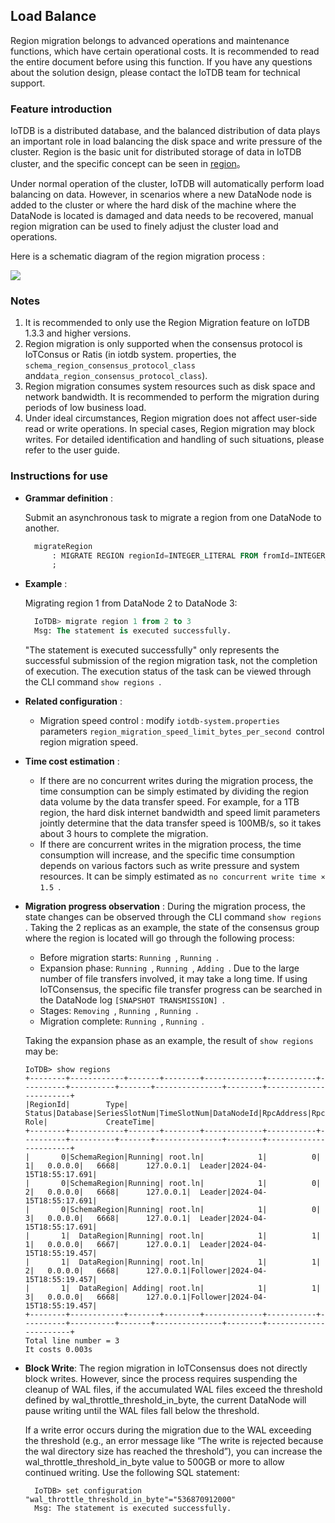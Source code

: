 <!--

    Licensed to the Apache Software Foundation (ASF) under one
    or more contributor license agreements.  See the NOTICE file
    distributed with this work for additional information
    regarding copyright ownership.  The ASF licenses this file
    to you under the Apache License, Version 2.0 (the
    "License"); you may not use this file except in compliance
    with the License.  You may obtain a copy of the License at
    
        http://www.apache.org/licenses/LICENSE-2.0
    
    Unless required by applicable law or agreed to in writing,
    software distributed under the License is distributed on an
    "AS IS" BASIS, WITHOUT WARRANTIES OR CONDITIONS OF ANY
    KIND, either express or implied.  See the License for the
    specific language governing permissions and limitations
    under the License.

-->

## Load Balance

Region migration belongs to advanced operations and maintenance functions, which have certain operational costs. It is recommended to read the entire document before using this function. If you have any questions about the solution design, please contact the IoTDB team for technical support.


### Feature introduction

IoTDB is a distributed database, and the balanced distribution of data plays an important role in load balancing the disk space and write pressure of the cluster. Region is the basic unit for distributed storage of data in IoTDB cluster, and the specific concept can be seen in [region](../Background-knowledge/Cluster-Concept.md)。

Under normal operation of the cluster, IoTDB will automatically perform load balancing on data. However, in scenarios where a new DataNode node is added to the cluster or where the hard disk of the machine where the DataNode is located is damaged and data needs to be recovered, manual region migration can be used to finely adjust the cluster load and operations.

Here is a schematic diagram of the region migration process :


![](https://alioss.timecho.com/docs/img/region%E8%BF%81%E7%A7%BB%E7%A4%BA%E6%84%8F%E5%9B%BE20241210.png)

### Notes

1. It is recommended to only use the Region Migration feature on IoTDB 1.3.3 and higher versions.
2. Region migration is only supported when the consensus protocol is IoTConsus or Ratis (in iotdb system. properties, the `schema_region_consensus_protocol_class` and`data_region_consensus_protocol_class`).
3. Region migration consumes system resources such as disk space and network bandwidth. It is recommended to perform the migration during periods of low business load.
4. Under ideal circumstances, Region migration does not affect user-side read or write operations. In special cases, Region migration may block writes. For detailed identification and handling of such situations, please refer to the user guide.

### Instructions for use

- **Grammar definition** :

  Submit an asynchronous task to migrate a region from one DataNode to another.


  ```SQL
    migrateRegion
        : MIGRATE REGION regionId=INTEGER_LITERAL FROM fromId=INTEGER_LITERAL TO toId=INTEGER_LITERAL
        ;
    ```

- **Example** : 

  Migrating region 1 from DataNode 2 to DataNode 3:
  
  ```SQL
    IoTDB> migrate region 1 from 2 to 3
    Msg: The statement is executed successfully.
  ```

  "The statement is executed successfully" only represents the successful submission of the region migration task, not the completion of execution. The execution status of the task can be viewed through the CLI command `show regions `.
- **Related configuration** :
   - Migration speed control : modify `iotdb-system.properties `parameters `region_migration_speed_limit_bytes_per_second `control region migration speed.
- **Time cost estimation** :
   - If there are no concurrent writes during the migration process, the time consumption can be simply estimated by dividing the region data volume by the data transfer speed. For example, for a 1TB region, the hard disk internet bandwidth and speed limit parameters jointly determine that the data transfer speed is 100MB/s, so it takes about 3 hours to complete the migration.
   - If there are concurrent writes in the migration process, the time consumption will increase, and the specific time consumption depends on various factors such as write pressure and system resources. It can be simply estimated as `no concurrent write time × 1.5 `.
- **Migration progress observation** : During the migration process, the state changes can be observed through the CLI command `show regions `. Taking the 2 replicas as an example, the state of the consensus group where the region is located will go through the following process:
   - Before migration starts: `Running `, `Running `.
   - Expansion phase: `Running `, `Running `, `Adding `. Due to the large number of file transfers involved, it may take a long time. If using IoTConsensus, the specific file transfer progress can be searched in the DataNode log `[SNAPSHOT TRANSMISSION] `.
   - Stages: `Removing `, `Running `, `Running `.
   - Migration complete: `Running `, `Running `.

  Taking the expansion phase as an example, the result of `show regions` may be:

  ```Plain
  IoTDB> show regions
  +--------+------------+-------+--------+-------------+-----------+----------+----------+-------+---------------+--------+-----------------------+
  |RegionId|        Type| Status|Database|SeriesSlotNum|TimeSlotNum|DataNodeId|RpcAddress|RpcPort|InternalAddress|    Role|             CreateTime|
  +--------+------------+-------+--------+-------------+-----------+----------+----------+-------+---------------+--------+-----------------------+
  |       0|SchemaRegion|Running| root.ln|            1|          0|         1|   0.0.0.0|   6668|      127.0.0.1|  Leader|2024-04-15T18:55:17.691|
  |       0|SchemaRegion|Running| root.ln|            1|          0|         2|   0.0.0.0|   6668|      127.0.0.1|  Leader|2024-04-15T18:55:17.691|
  |       0|SchemaRegion|Running| root.ln|            1|          0|         3|   0.0.0.0|   6668|      127.0.0.1|  Leader|2024-04-15T18:55:17.691|
  |       1|  DataRegion|Running| root.ln|            1|          1|         1|   0.0.0.0|   6667|      127.0.0.1|  Leader|2024-04-15T18:55:19.457|
  |       1|  DataRegion|Running| root.ln|            1|          1|         2|   0.0.0.0|   6668|      127.0.0.1|Follower|2024-04-15T18:55:19.457|
  |       1|  DataRegion| Adding| root.ln|            1|          1|         3|   0.0.0.0|   6668|      127.0.0.1|Follower|2024-04-15T18:55:19.457|
  +--------+------------+-------+--------+-------------+-----------+----------+----------+-------+---------------+--------+-----------------------+
  Total line number = 3
  It costs 0.003s
  ```
- **Block Write**:
  The region migration in IoTConsensus does not directly block writes. However, since the process requires suspending the cleanup of WAL files, if the accumulated WAL files exceed the threshold defined by wal_throttle_threshold_in_byte, the current DataNode will pause writing until the WAL files fall below the threshold.

  If a write error occurs during the migration due to the WAL exceeding the threshold (e.g., an error message like “The write is rejected because the wal directory size has reached the threshold”), you can increase the wal_throttle_threshold_in_byte value to 500GB or more to allow continued writing. Use the following SQL statement:

  ```plain
    IoTDB> set configuration "wal_throttle_threshold_in_byte"="536870912000" 
    Msg: The statement is executed successfully.
  ```